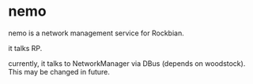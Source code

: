 # nemo

nemo is a network management service for Rockbian.

it talks RP.

currently, it talks to NetworkManager via DBus (depends on woodstock). This may be changed in future.
